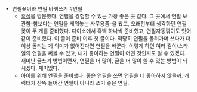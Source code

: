 - 연필꽂이와 연필 바꿔쓰기 #연필
	- [흑심](https://blackheart.kr/)을 방문했다. 연필을 경험할 수 있는 가장 좋은 곳 같다. 그 곳에서 연필 보관함-함보다는 연필을 세워놓는 사무용품-을 봤고, 오래전부터 생각하던 연필꽂이 두 개를 준비했다. 다이소에서 흑백 하나씩 준비했고, 연필자동깎이도 잇어 같이 준비했다. 이 글이 준비 이후 첫 글이다. 적당히 연필을 돌려가며 쓰다가 더 이상 돌리는 게 의미가 없어진다면 연필을 바꾼다. 이렇게 하면 여러 길이/스타일의 연필을 써볼 수 있고, 내가 좋아하는 연필이 어떤 것인지도 알 수 있겠다. 재미난 글쓰기 방법이면서, 연필을 더 많이, 글을 더 많이 쓸 수 있는 방법이 되시겠다. 재미있다.
	- 아이를 위해 연필을 준비했다. 좋은 연필을 쓰면 연필을 더 좋아하지 않을까. 캐릭터가 잔뜩 들어간 연필이 아니라 쓰기 좋은 연필.